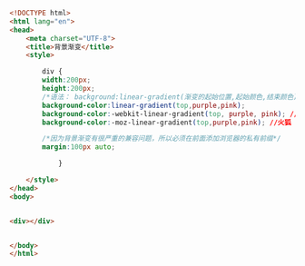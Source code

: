 
<BlogInfo title="100.背景渐变" author="白日梦想猿" pv=0 read_times=0 pre_cost_time=0分28秒 category="css学习" tag_list="['css学习']" create_time="2020.08.09 15:54:24" update_time="2020.08.09 16:01:00" />

```html
<!DOCTYPE html>
<html lang="en">
<head>
    <meta charset="UTF-8">
    <title>背景渐变</title>
    <style>

        div {
        width:200px;
        height:200px;
        /*语法： background:linear-gradient(渐变的起始位置,起始颜色,结束颜色);*/
        background-color:linear-gradient(top,purple,pink);
        background-color:-webkit-linear-gradient(top, purple, pink); //谷歌
        background-color:-moz-linear-gradient(top,purple,pink); //火狐

        /*因为背景渐变有很严重的兼容问题，所以必须在前面添加浏览器的私有前缀*/
        margin:100px auto;

            }

    </style>
</head>
<body>


<div></div>


</body>
</html>
```
